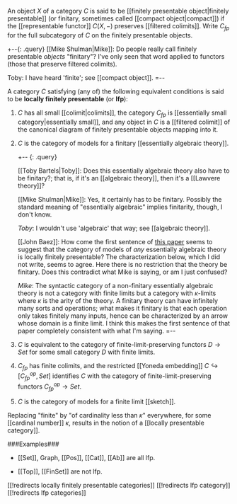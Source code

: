 An object $X$ of a category $C$ is said to be [[finitely presentable object|finitely presentable]] (or finitary, sometimes called [[compact object|compact]]) if the [[representable functor]] $C(X,-)$ preserves [[filtered colimits]]. Write $C_{fp}$ for the full subcategory of $C$ on the finitely presentable objects.

+--{: .query}
[[Mike Shulman|Mike]]: Do people really call finitely presentable _objects_ "finitary"?  I've only seen that word applied to functors (those that preserve filtered colimits).

Toby: I have heard 'finite'; see [[compact object]].
=--

A category $C$ satisfying (any of) the following equivalent conditions is said to be __locally finitely presentable__ (or **lfp**):

1. $C$ has all small [[colimit|colimits]], the category $C_{fp}$ is [[essentially small category|essentially small]], and any object in $C$ is a [[filtered colimit]] of the canonical diagram of finitely presentable objects mapping into it.
1. $C$ is the category of models for a finitary [[essentially algebraic theory]].

   +-- {: .query}

   [[Toby Bartels|Toby]]: Does this essentially algebraic theory also have to be finitary?; that is, if it\'s an [[algebraic theory]], then it\'s a [[Lawvere theory]]?  
   
   [[Mike Shulman|Mike]]: Yes, it certainly has to be finitary.  Possibly the standard meaning of "essentially algebraic" implies finitarity, though, I don't know.

   _Toby_:  I wouldn\'t use 'algebraic' that way; see [[algebraic theory]].

   [[John Baez]]: How come the first sentence of [this paper](http://www.tac.mta.ca/tac/volumes/10/20/10-20.pdf) seems to suggest that the category of models of _any_ essentially algebraic theory is locally finitely presentable?  The characterization below, which I did not write, seems to agree.  Here there is no restriction that the theory be finitary.  Does this contradict what Mike is saying, or am I just confused?  

   _Mike_: The syntactic category of a non-finitary essentially algebraic theory is not a category with finite limits but a category with $\kappa$-limits where $\kappa$ is the arity of the theory.  A finitary theory can have infinitely many sorts and operations; what makes it finitary is that each operation only takes finitely many inputs, hence can be characterized by an arrow whose domain is a finite limit.  I think this makes the first sentence of that paper completely consistent with what I'm saying.
   =--

1. $C$ is equivalent to the category of finite-limit-preserving functors $D \to Set$ for some small category $D$ with finite limits.
1. $C_{fp}$ has finite colimits, and the restricted [[Yoneda embedding]] $C\hookrightarrow [C_{fp}^{op},Set]$ identifies $C$ with the category of finite-limit-preserving functors $C_{fp}^{op} \to Set$.
1. $C$ is the category of models for a finite limit [[sketch]].

Replacing "finite" by "of cardinality less than $\kappa$" everywhere, for some [[cardinal number]] $\kappa$, results in the notion of a [[locally presentable category]].

###Examples###

* [[Set]], Graph, [[Pos]], [[Cat]], [[Ab]] are all lfp.

* [[Top]], [[FinSet]] are not lfp.

[[!redirects locally finitely presentable categories]]
[[!redirects lfp category]]
[[!redirects lfp categories]]
